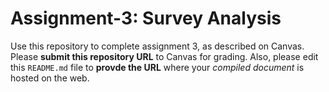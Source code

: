 # Assignment-3: Survey Analysis

Use this repository to complete assignment 3, as described on Canvas. Please **submit this repository URL** to Canvas for grading. Also, please edit this `README.md` file to **provde the URL** where your _compiled document_ is hosted on the web.